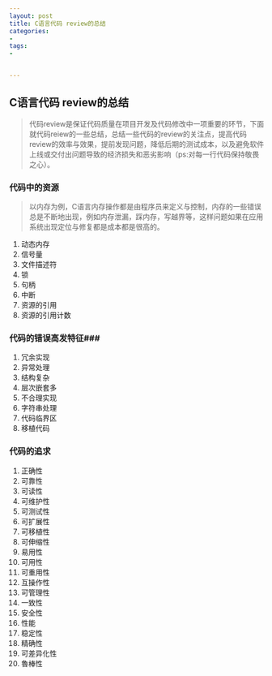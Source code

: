 ```yaml
---
layout: post
title: C语言代码 review的总结
categories:
- 
tags:
- 


---
```

## C语言代码 review的总结 ##
>代码review是保证代码质量在项目开发及代码修改中一项重要的环节，下面就代码reiew的一些总结，总结一些代码的review的关注点，提高代码review的效率与效果，提前发现问题，降低后期的测试成本，以及避免软件上线或交付出问题导致的经济损失和恶劣影响（ps:对每一行代码保持敬畏之心）。
### 代码中的资源 ###
>以内存为例，C语言内存操作都是由程序员来定义与控制，内存的一些错误总是不断地出现，例如内存泄漏，踩内存，写越界等，这样问题如果在应用系统出现定位与修复都是成本都是很高的。
>
1. 动态内存
2. 信号量
3. 文件描述符
4. 锁
5. 句柄
6. 中断
7. 资源的引用 
8. 资源的引用计数

### 代码的错误高发特征###
>
1. 冗余实现
2. 异常处理
3. 结构复杂
4. 层次嵌套多
5. 不合理实现
6. 字符串处理
7. 代码临界区
8. 移植代码

### 代码的追求 ###
>
1. 正确性
2. 可靠性
3. 可读性
4. 可维护性
5. 可测试性
6. 可扩展性
7. 可移植性
8. 可伸缩性
9. 易用性
10. 可用性
11. 可重用性
12. 互操作性
13. 可管理性
14. 一致性
15. 安全性
16. 性能
17. 稳定性
18. 精确性
19. 可差异化性
20. 魯棒性